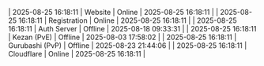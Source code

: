 | 2025-08-25 16:18:11 | Website | Online | 2025-08-25 16:18:11 |
| 2025-08-25 16:18:11 | Registration | Online | 2025-08-25 16:18:11 |
| 2025-08-25 16:18:11 | Auth Server | Offline | 2025-08-18 09:33:31 |
| 2025-08-25 16:18:11 | Kezan (PvE) | Offline | 2025-08-03 17:58:02 |
| 2025-08-25 16:18:11 | Gurubashi (PvP) | Offline | 2025-08-23 21:44:06 |
| 2025-08-25 16:18:11 | Cloudflare | Online | 2025-08-25 16:18:11 |
